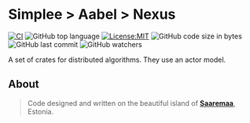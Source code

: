 # Simplee > Aabel > Nexus

[![CI][ci-badge]][ci-url]
![GitHub top language][lang-badge]
[![License:MIT][license-badge]][license-url]
![GitHub code size in bytes][size-badge]
![GitHub last commit][last-commit-badge]
![GitHub watchers][watchers-badge]

A set of crates for distributed algorithms. They use an actor model.

## About
> Code designed and written on the beautiful island of [**Saaremaa**][url_estonia], Estonia.

[crates-url]: https://crates.io/crates/aabel-nexus-rs
[ci-badge]: https://github.com/veminovici/aabel-nexus-rs/actions/workflows/ci.yml/badge.svg?branch=main
[ci-url]: https://github.com/veminovici/aabel-nexus-rs/actions/workflows/ci.yml
[lang-badge]: https://img.shields.io/github/languages/top/veminovici/aabel-nexus-rs
[license-badge]: https://img.shields.io/badge/License-MIT-yellow.svg
[license-url]: https://opensource.org/licenses/MIT
[size-badge]: https://img.shields.io/github/languages/code-size/veminovici/aabel-nexus-rs
[last-commit-badge]: https://img.shields.io/github/last-commit/veminovici/aabel-nexus-rs
[watchers-badge]: https://img.shields.io/github/watchers/veminovici/aabel-nexus-rs
[url_estonia]: https://goo.gl/maps/DmB9ewY2R3sPGFnTA